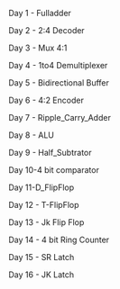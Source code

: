 Day 1 - Fulladder

Day 2 - 2:4 Decoder

Day 3 - Mux 4:1

Day 4 - 1to4 Demultiplexer

Day 5 - Bidirectional Buffer

Day 6 - 4:2 Encoder

Day 7 - Ripple_Carry_Adder

Day 8 - ALU

Day 9 - Half_Subtrator

Day 10-4 bit comparator

Day 11-D_FlipFlop

Day 12 - T-FlipFlop

Day 13 - Jk Flip Flop

Day 14 - 4 bit Ring Counter

Day 15 - SR Latch

Day 16 - JK Latch
